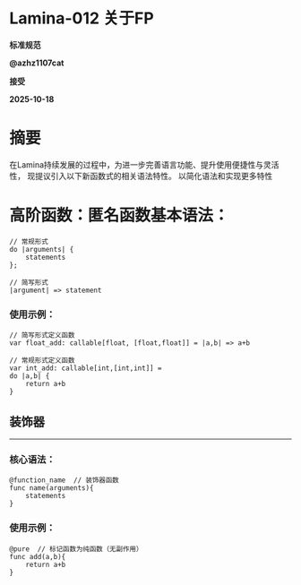 # Lamina-012 关于FP
**标准规范**

**@azhz1107cat**

**接受**

**2025-10-18**

# 摘要

在Lamina持续发展的过程中，为进一步完善语言功能、提升使用便捷性与灵活性，
现提议引入以下新函数式的相关语法特性。
以简化语法和实现更多特性


# 高阶函数：匿名函数基本语法：
```
// 常规形式
do |arguments| {
    statements
};

// 简写形式
|argument| => statement
```
### 使用示例：
```
// 简写形式定义函数
var float_add: callable[float, [float,float]] = |a,b| => a+b

// 常规形式定义函数
var int_add: callable[int,[int,int]] =
do |a,b| {
    return a+b
}
```

## 装饰器

---
### 核心语法：
```
@function_name  // 装饰器函数
func name(arguments){
    statements
}
```
### 使用示例：
```
@pure  // 标记函数为纯函数（无副作用）
func add(a,b){
    return a+b
}
```